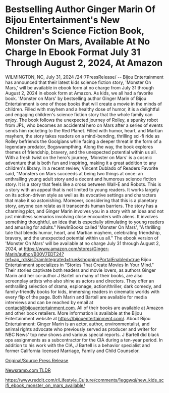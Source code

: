 # Bestselling Author Ginger Marin Of Bijou Entertainment's New Children's Science Fiction Book, Monster On Mars, Available At No Charge In Ebook Format July 31 Through August 2, 2024, At Amazon

WILMINGTON, NC, July 31, 2024 /24-7PressRelease/ -- Bijou Entertainment has announced that their latest kids science fiction story, 'Monster On Mars,' will be available in ebook form at no charge from July 31 through August 2, 2024 in ebook form at Amazon.  As kids, we all had a favorite book. 'Monster on Mars' by bestselling author Ginger Marin of Bijou Entertainment is one of those books that will create a movie in the minds of children. Filled with mayhem and a healthy dose of humor, it is a delightful and engaging children's science fiction story that the whole family can enjoy.  The book follows the unexpected journey of Rolley, a spunky robot from JPL, who becomes an accidental hero on Mars after a series of events sends him rocketing to the Red Planet. Filled with humor, heart, and Martian mayhem, the story takes readers on a mind-bending, thrilling sci-fi ride as Rolley befriends the Goolgians while facing a deeper threat in the form of a legendary predator, Bogswampthing. Along the way, the book explores themes of friendship, bravery, and the unexpected potential within us all.  With a fresh twist on the hero's journey, 'Monster on Mars' is a cosmic adventure that is both fun and inspiring, making it a great addition to any children's library.  In a recent review, Vincent Dublado of Readers Favorite said, "Monsters on Mars succeeds at being two things at once: an enthralling young adult story and a decent and humorous science fiction story. It is a story that feels like a cross between Wall-E and Robots. This is a story with an appeal that is not limited to young readers. It works largely on its action-driven style as well as its evocative settings and characters that make it so astonishing. Moreover, considering that this is a planetary story, anyone can relate as it transcends human barriers. The story has a charming plot, and Ginger Marin involves you in a story with an idea and not just mindless scenarios involving close encounters with aliens. It involves something thoughtful, an idea that is especially stimulating to young readers and amusing for adults."  NewInBooks called 'Monster On Mars', "A thrilling tale that blends humor, heart, and Martian mayhem, celebrating friendship, bravery, and the unexpected potential within us all."   The ebook version of 'Monster On Mars' will be available at no charge July 31 through August 2, 2024, at https://www.amazon.com/stores/Ginger-Marin/author/B00V7EDT24?ref=ap_rdr&isDramIntegrated=true&shoppingPortalEnabled=true  Bijou Entertainment specializes in "Stories That Create Movies In Your Mind." Their stories captivate both readers and movie lovers, as authors Ginger Marin and her co-author J Bartell on many of their books, are also screenplay artists who also shine as actors and directors. They offer an enthralling selection of drama, espionage, action/thriller, dark comedy, and family-friendly books for kids, immersing readers in cinematic worlds with every flip of the page.  Both Marin and Bartell are available for media interviews and can be reached by email at contact@bijouentertainment.com. All of their books are available at Amazon and other book retailers. More information is available at the Bijou Entertainment website at https://bijouentertainment.com/.  About Bijou Entertainment:  Ginger Marin is an actor, author, environmentalist, and animal rights advocate who previously served as producer and writer for NBC News' top new shows and various special reports.  J Bartell did black ops assignments as a subcontractor for the CIA during a ten-year period. In addition to his work with the CIA, J Bartell is a behavior specialist and former California licensed Marriage, Family and Child Counselor. 

[Original/Source Press Release](https://www.24-7pressrelease.com/press-release/512918/bestselling-author-ginger-marin-of-bijou-entertainments-new-childrens-science-fiction-book-monster-on-mars-available-at-no-charge-in-ebook-format-july-31-through-august-2-2024-at-amazon)
                    

[Newsramp.com TLDR](None) 

https://www.reddit.com/r/Lifestyle_Culture/comments/1eggwqi/new_kids_scifi_ebook_monster_on_mars_available/